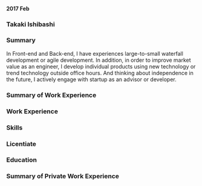 #### 2017 Feb

### Takaki Ishibashi

### Summary
In Front-end and Back-end, I have experiences large-to-small waterfall development or agile development.
In addition, in order to improve market value as an engineer, I develop individual products using new technology or trend technology outside office hours. And thinking about independence in the future, I actively engage with startup as an advisor or developer.

### Summary of Work Experience

### Work Experience

### Skills

### Licentiate

### Education

### Summary of Private Work Experience

